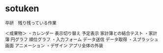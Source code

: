 # sotuken

卒研　残り残っている作業

＜成果物＞
・カレンダー
    表示切り替え
    予定表示
    家計簿との結合テスト
・家計簿
    円グラフ
    順位グラフ
・入力フォーム
    データ送信
    データ取得
・スプラッシュ画面
    アニメーション
・デザイン
    アプリ全体の外装
